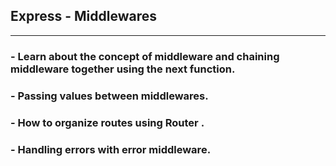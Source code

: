 ## Express - Middlewares

<hr />

### - Learn about the concept of middleware and chaining middleware together using the next function.

### - Passing values between middlewares.

### - How to organize routes using Router .

### - Handling errors with error middleware.
